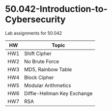 # 50.042-Introduction-to-Cybersecurity
Lab assignments for 50.042

|HW|Topic|
|---|---|
|HW1|Shift Cipher|
|HW2|No Brute Force|
|HW3|MD5, Rainbow Table|
|HW4|Block Cipher|
|HW5|Modular Arithmetics|
|HW6|Diffie-Hellman Key Exchange|
|HW7|RSA|

